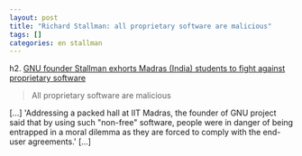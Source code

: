 ```yaml
---
layout: post
title: "Richard Stallman: all proprietary software are malicious"
tags: []
categories: en stallman
---
```

h2. [GNU founder Stallman exhorts Madras (India) students to fight against proprietary software](http://ibnlive.in.com/news/all-proprietary-software-are-malicious-stallman/227811-60-120.html)

> All proprietary software are malicious

[...] 'Addressing a packed hall at IIT Madras, the founder of GNU project said that by using such "non-free" software, people were in danger of being entrapped in a moral dilemma as they are forced to comply with the end-user agreements.' [...]
